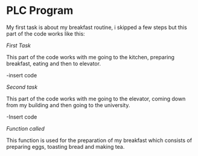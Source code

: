 # PLC Program

My first task is about my breakfast routine, i skipped a few steps but this part of the code works like this:

_First Task_ 

This part of the code works with me going to the kitchen, preparing breakfast, eating and then to elevator.

-insert code

_Second task_

This part of the code works with me going to the elevator, coming down from my building and then going to the university.

-Insert code

_Function called_

This function is used for the preparation of my breakfast which consists of preparing eggs, toasting bread and making tea.